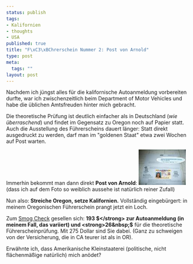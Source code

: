 ```yaml
--- 
status: publish
tags: 
- Kalifornien
- thoughts
- USA
published: true
title: "F\xC3\xBChrerschein Nummer 2: Post von Arnold"
type: post
meta: 
  tags: ""
layout: post
---
```

Nachdem ich jüngst alles für die kalifornische Autoanmeldung vorbereiten durfte, war ich zwischenzeitlich beim Department of Motor Vehicles und habe die üblichen Amtsfreuden hinter mich gebracht.

Die theoretische Prüfung ist deutlich einfacher als in Deutschland (<em>wie überraschend</em>) und findet im Gegensatz zu Oregon noch auf Papier statt. Auch die Ausstellung des Führerscheins dauert länger: Statt direkt ausgedruckt zu werden, darf man im "goldenen Staat" etwa zwei Wochen auf Post warten.

Immerhin bekommt man dann direkt <strong>Post von Arnold</strong>:
<a class="imagelink" href="/media/wp/2006/10/calicense.jpg" title="CA Führerschein"><img id="image711" src="/media/wp/2006/10/calicense.thumbnail.jpg" alt="CA Führerschein" class="centered" /></a>
(dass ich auf dem Foto so weiblich aussehe ist natürlich reiner Zufall)

Nun also: <strong>Streiche Oregon, setze Kalifornien.</strong> Vollständig eingebürgert: in meinem Oregonischen Führerschein prangt jetzt ein Loch.

Zum <a href="http://fredericiana.de/archives/2006/10/19/smog-check/">Smog Check</a> gesellen sich: <strong>193&nbsp;$</strong> zur Autoanmeldung (in meinem Fall, das variiert) und <strong>26&nbsp;$</strong> für die theoretische Führerscheinprüfung. Mit 275&nbsp;Dollar sind Sie dabei. (Ganz zu schweigen von der Versicherung, die in CA teurer ist als in OR).

Erwähnte ich, dass Amerikanische Kleinstaaterei (politische, nicht flächenmäßige natürlich) mich anödet?
